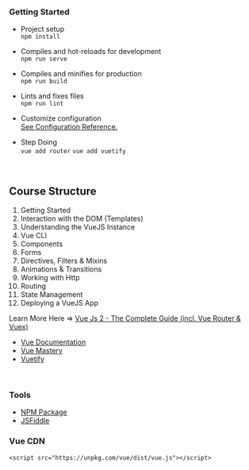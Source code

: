 ### Getting Started

- Project setup <br/>
  `npm install`

- Compiles and hot-reloads for development <br/>
  `npm run serve`

- Compiles and minifies for production <br/>
  `npm run build`

- Lints and fixes files <br/>
  `npm run lint`

- Customize configuration <br/>
  <a href="https://cli.vuejs.org/config/">See Configuration Reference.</a>

- Step Doing <br/>
  `vue add router`
  `vue add vuetify`

<br/>

## Course Structure

<oL>
    <li> Getting Started</li>
    <li> Interaction with the DOM (Templates)</li>
    <li> Understanding the VueJS Instance</li>
    <li> Vue CLI</li>
    <li> Components</li>
    <li> Forms</li>
    <li> Directives, Filters & Mixins</li>
    <li>Animations & Transitions</li>
    <li>Working with Http</li>
    <li>Routing</li>
    <li>State Management</li>
    <li>Deploying a VueJS App</li>
</oL>

Learn More Here => <a href="https://www.udemy.com/course/vuejs-2-the-complete-guide/learn/lecture/5940926?start=0#overview">Vue Js 2 - The Complete Guide (incl. Vue Router & Vuex)</a>

- <a href="https://vuejs.org/v2/guide/installation.html">Vue Documentation</a>
- <a href="https://www.vuemastery.com/courses-path/beginner/">Vue Mastery</a>
- <a href="https://vuetifyjs.com/en/">Vuetify</a>

<br/>

### Tools

- <a href="https://www.npmjs.com/">NPM Package</a>
- <a href=" https://jsfiddle.net/">JSFiddle</a>

### Vue CDN

`<script src="https://unpkg.com/vue/dist/vue.js"></script>`
